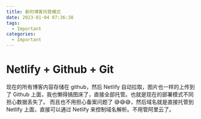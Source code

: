 ```yaml
---
title: 新的博客托管模式
date: 2023-01-04 07:36:38
tags:
  - Important
categories:
  - Important
---
```


# Netlify + Github + Git

现在的所有博客内容存储在 github，然后 Netlify 自动拉取，图片也一样的上传到了 Github 上面，我也懒得搞图床了，直接全部托管。也就是现在的部署模式不同担心数据丢失了。
而且也不用担心备案问题了 😅😅😅，然后域名就是直接托管到 Netlify 上面，直接可以通过 Netlify 来控制域名解析。不用管阿里云了。

